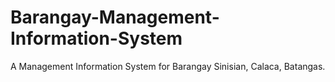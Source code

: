 # Barangay-Management-Information-System
A Management Information System for Barangay Sinisian, Calaca, Batangas.
